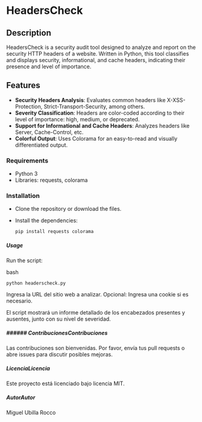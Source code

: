 # **HeadersCheck**

## **Description**

HeadersCheck is a security audit tool designed to analyze and report on the security HTTP headers of a website. Written in Python, this tool classifies and displays security, informational, and cache headers, indicating their presence and level of importance.

## **Features**

- **Security Headers Analysis**: Evaluates common headers like X-XSS-Protection, Strict-Transport-Security, among others.
- **Severity Classification**: Headers are color-coded according to their level of importance: high, medium, or deprecated.
- **Support for Informational and Cache Headers**: Analyzes headers like Server, Cache-Control, etc.
- **Colorful Output**: Uses Colorama for an easy-to-read and visually differentiated output.

### **Requirements**

- Python 3
- Libraries: requests, colorama

### **Installation**

- Clone the repository or download the files.
- Install the dependencies:

  ```bash
  pip install requests colorama
  ```

##### Usage

Run the script:

bash

    python headerscheck.py

Ingresa la URL del sitio web a analizar.
Opcional: Ingresa una cookie si es necesario.

El script mostrará un informe detallado de los encabezados presentes y ausentes, junto con su nivel de severidad.

##### ###### ContribucionesContribuciones

Las contribuciones son bienvenidas. Por favor, envía tus pull requests o abre issues para discutir posibles mejoras.

##### LicenciaLicencia

Este proyecto está licenciado bajo licencia MIT.

##### AutorAutor

Miguel Ubilla Rocco
